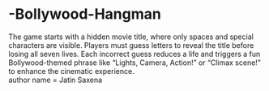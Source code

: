 # -Bollywood-Hangman
The game starts with a hidden movie title, where only spaces and special characters are visible. Players must guess letters to reveal the title before losing all seven lives. Each incorrect guess reduces a life and triggers a fun Bollywood-themed phrase like “Lights, Camera, Action!” or “Climax scene!” to enhance the cinematic experience.
<br>
author name = Jatin Saxena
